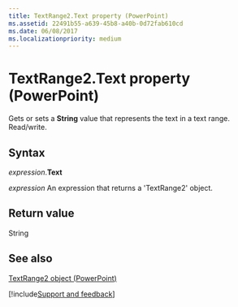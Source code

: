 ```yaml
---
title: TextRange2.Text property (PowerPoint)
ms.assetid: 22491b55-a639-45b8-a40b-0d72fab610cd
ms.date: 06/08/2017
ms.localizationpriority: medium
---
```



# TextRange2.Text property (PowerPoint)

Gets or sets a **String** value that represents the text in a text range. Read/write.


## Syntax

_expression_.**Text**

 _expression_ An expression that returns a 'TextRange2' object.


## Return value

String


## See also


[TextRange2 object (PowerPoint)](PowerPoint.textrange2.md)

[!include[Support and feedback](~/includes/feedback-boilerplate.md)]